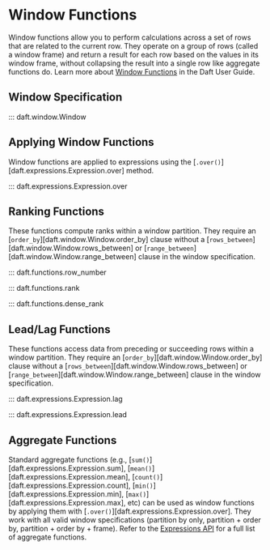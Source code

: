 # Window Functions

Window functions allow you to perform calculations across a set of rows that are related to the current row. They operate on a group of rows (called a window frame) and return a result for each row based on the values in its window frame, without collapsing the result into a single row like aggregate functions do. Learn more about [Window Functions](../core_concepts.md/#window-functions) in the Daft User Guide.

## Window Specification

::: daft.window.Window

## Applying Window Functions

Window functions are applied to expressions using the [`.over()`][daft.expressions.Expression.over] method.

::: daft.expressions.Expression.over

## Ranking Functions

These functions compute ranks within a window partition. They require an [`order_by`][daft.window.Window.order_by] clause without a [`rows_between`][daft.window.Window.rows_between] or [`range_between`][daft.window.Window.range_between] clause in the window specification.

::: daft.functions.row_number

::: daft.functions.rank

::: daft.functions.dense_rank

## Lead/Lag Functions

These functions access data from preceding or succeeding rows within a window partition. They require an [`order_by`][daft.window.Window.order_by] clause without a [`rows_between`][daft.window.Window.rows_between] or [`range_between`][daft.window.Window.range_between] clause in the window specification.

::: daft.expressions.Expression.lag

::: daft.expressions.Expression.lead

## Aggregate Functions

Standard aggregate functions (e.g., [`sum()`][daft.expressions.Expression.sum], [`mean()`][daft.expressions.Expression.mean], [`count()`][daft.expressions.Expression.count], [`min()`][daft.expressions.Expression.min], [`max()`][daft.expressions.Expression.max], etc) can be used as window functions by applying them with [`.over()`][daft.expressions.Expression.over]. They work with all valid window specifications (partition by only, partition + order by, partition + order by + frame). Refer to the [Expressions API](./expressions.md) for a full list of aggregate functions.
